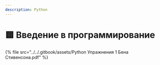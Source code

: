 ```yaml
---
description: Python
---
```


# 🟨 Введение в программирование

{% file src="../../.gitbook/assets/Python Упражнения 1 Бена Стивенсона.pdf" %}
